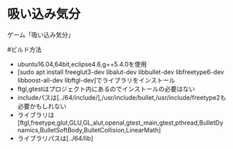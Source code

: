 # 吸い込み気分
ゲーム「吸い込み気分」

#ビルド方法
* ubuntu16.04,64bit,eclipse4.6,g++5.4.0を使用
* [sudo apt install freeglut3-dev libalut-dev libbullet-dev libfreetype6-dev libboost-all-dev libftgl-dev]でライブラリをインストール
* ftgl,gtestはプロジェクト内にあるのでインストールの必要はない
* includeパスは[../64/include/],/usr/include/bullet,/usr/include/freetype2も必要かもしれない
* ライブラリは[ftgl,freetype,glut,GLU,GL,alut,openal,gtest_main,gtest,pthread,BulletDynamics,BulletSoftBody,BulletCollision,LinearMath]
* ライブラリパスは[../64/lib]
